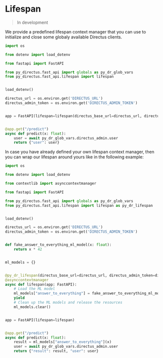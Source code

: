 # Lifespan

> In development

We provide a predefined lifespan context manager that you can use to initialize and close 
some globaly available Directus clients.

```python
import os

from dotenv import load_dotenv

from fastapi import FastAPI

from py_directus.fast_api import globals as py_dr_glob_vars
from py_directus.fast_api.lifespan import lifespan


load_dotenv()

directus_url = os.environ.get('DIRECTUS_URL')
directus_admin_token = os.environ.get('DIRECTUS_ADMIN_TOKEN')


app = FastAPI(lifespan=lifespan(directus_base_url=directus_url, directus_admin_token=directus_admin_token))


@app.get("/predict")
async def predict(x: float):
    user = await py_dr_glob_vars.directus_admin.user
    return {"user": user}
```

In case you have already defined your own lifespan context manager, then you can wrap our lifespan around yours like in the following example:

```python
import os

from dotenv import load_dotenv

from contextlib import asynccontextmanager

from fastapi import FastAPI

from py_directus.fast_api import globals as py_dr_glob_vars
from py_directus.fast_api.lifespan import lifespan as py_dr_lifespan


load_dotenv()

directus_url = os.environ.get('DIRECTUS_URL')
directus_admin_token = os.environ.get('DIRECTUS_ADMIN_TOKEN')


def fake_answer_to_everything_ml_model(x: float):
    return x * 42


ml_models = {}


@py_dr_lifespan(directus_base_url=directus_url, directus_admin_token=directus_admin_token)
@asynccontextmanager
async def lifespan(app: FastAPI):
    # Load the ML model
    ml_models["answer_to_everything"] = fake_answer_to_everything_ml_model
    yield
    # Clean up the ML models and release the resources
    ml_models.clear()


app = FastAPI(lifespan=lifespan)


@app.get("/predict")
async def predict(x: float):
    result = ml_models["answer_to_everything"](x)
    user = await py_dr_glob_vars.directus_admin.user
    return {"result": result, "user": user}
```
